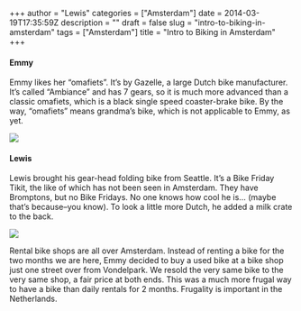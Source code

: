 +++
author = "Lewis"
categories = ["Amsterdam"]
date = 2014-03-19T17:35:59Z
description = ""
draft = false
slug = "intro-to-biking-in-amsterdam"
tags = ["Amsterdam"]
title = "Intro to Biking in Amsterdam"
+++


#### Emmy

Emmy likes her “omafiets”. It’s by Gazelle, a large Dutch bike manufacturer. It’s called “Ambiance” and has 7 gears, so it is much more advanced than a classic omafiets, which is a black single speed coaster-brake bike. By the way, “omafiets” means grandma’s bike, which is not applicable to Emmy, as yet.

[![](/images/2014/03/2014-03-19-11.32.46-300x225.jpg)](/images/2014/03/2014-03-19-11.32.46.jpg "Emmy, Gazelle Ambiance, and micro-car")

#### Lewis

Lewis brought his gear-head folding bike from Seattle. It’s a Bike Friday Tikit, the like of which has not been seen in Amsterdam. They have Bromptons, but no Bike Fridays. No one knows how cool he is… (maybe that’s because–you know). To look a little more Dutch, he added a milk crate to the back.

[![](/images/2014/03/2014-03-19-11.30.21-300x300.jpg)](/images/2014/03/2014-03-19-11.30.21.jpg)

Rental bike shops are all over Amsterdam. Instead of renting a bike for the two months we are here, Emmy decided to buy a used bike at a bike shop just one street over from Vondelpark. We resold the very same bike to the very same shop, a fair price at both ends. This was a much more frugal way to have a bike than daily rentals for 2 months. Frugality is important in the Netherlands.

